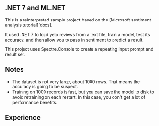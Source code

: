
## .NET 7 and ML.NET

This is a reinterpreted sample project based on the [Microsoft sentiment analysis tutorial][docs].

It used .NET 7 to load yelp reviews from a text file, train a model, test its accuracy, and then allow you to pass in sentiment to predict a result.

This project uses Spectre.Console to create a repeating input prompt and result set.

## Notes

- The dataset is not very large, about 1000 rows. That means the accuracy is going to be suspect.
- Training on 1000 records is fast, but you can save the model to disk to avoid retraining on each restart. In this case, you don't get a lot of performance benefits.

## Experience

